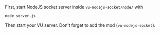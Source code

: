 First, start NodeJS socket server inside `vu-nodejs-socket/node/` with
```bash
node server.js
```

Then start your VU server. 
Don't forget to add the mod (`vu-nodejs-socket`).
